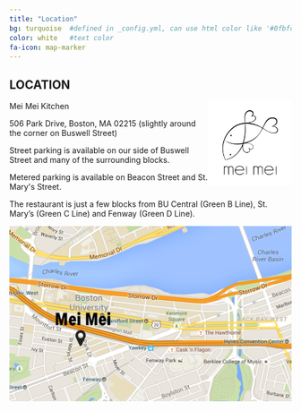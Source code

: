 ```yaml
---
title: "Location"
bg: turquoise  #defined in _config.yml, can use html color like '#0fbfcf'
color: white   #text color
fa-icon: map-marker
---
```


## LOCATION

<img src='img/meimei.png' alt="Mei Mei Logo" height="150" width="150" style="float: right;">

Mei Mei Kitchen

506 Park Drive, Boston, MA 02215 (slightly around the corner on Buswell Street)

Street parking is available on our side of Buswell Street and many of the surrounding blocks.

Metered parking is available on Beacon Street and St. Mary's Street.

The restaurant is just a few blocks from BU Central (Green B Line), St. Mary’s (Green C Line) and Fenway (Green D Line).

![Mei Mei](img/mm-map.png)
